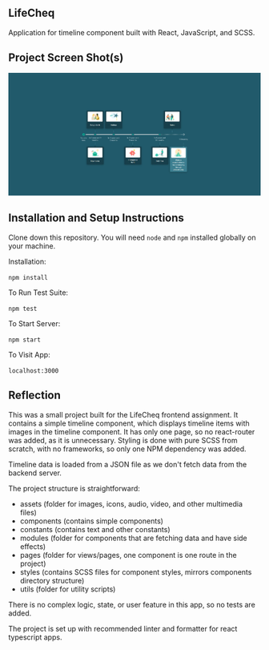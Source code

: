 ## LifeCheq

Application for timeline component built with React, JavaScript, and SCSS.
## Project Screen Shot(s)

![timeline component](./screenshots/screenshot.jpg "Timeline")
## Installation and Setup Instructions

Clone down this repository. You will need `node` and `npm` installed globally on your machine.  

Installation:

`npm install`  

To Run Test Suite:  

`npm test`  

To Start Server:

`npm start`  

To Visit App:

`localhost:3000`  

## Reflection

This was a small project built for the LifeCheq frontend assignment.
It contains a simple timeline component, which displays timeline items with images in the timeline component. It has only one page, so no react-router was added, as it is unnecessary. 
Styling is done with pure SCSS from scratch, with no frameworks, so only one NPM dependency was added.

Timeline data is loaded from a JSON file as we don't fetch data from the backend server. 

The project structure is straightforward:
- assets (folder for images, icons, audio, video, and other multimedia files)
- components (contains simple components)
- constants (contains text and other constants)
- modules (folder for components that are fetching data and have side effects)
- pages (folder for views/pages, one component is one route in the project)
- styles (contains SCSS files for component styles, mirrors components directory structure)
- utils (folder for utility scripts)

There is no complex logic, state, or user feature in this app, so no tests are added.

The project is set up with recommended linter and formatter for react typescript apps.